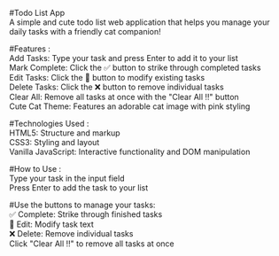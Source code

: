 #Todo List App  
A simple and cute todo list web application that helps you manage your daily tasks with a friendly cat companion!

#Features :  
Add Tasks: Type your task and press Enter to add it to your list  
Mark Complete: Click the ✅ button to strike through completed tasks  
Edit Tasks: Click the 📝 button to modify existing tasks  
Delete Tasks: Click the ❌ button to remove individual tasks  
Clear All: Remove all tasks at once with the "Clear All !!" button  
Cute Cat Theme: Features an adorable cat image with pink styling  

#Technologies Used :  
HTML5: Structure and markup  
CSS3: Styling and layout  
Vanilla JavaScript: Interactive functionality and DOM manipulation  

#How to Use :  
Type your task in the input field  
Press Enter to add the task to your list  

#Use the buttons to manage your tasks:  
✅ Complete: Strike through finished tasks  
📝 Edit: Modify task text  
❌ Delete: Remove individual tasks  
Click "Clear All !!" to remove all tasks at once  
